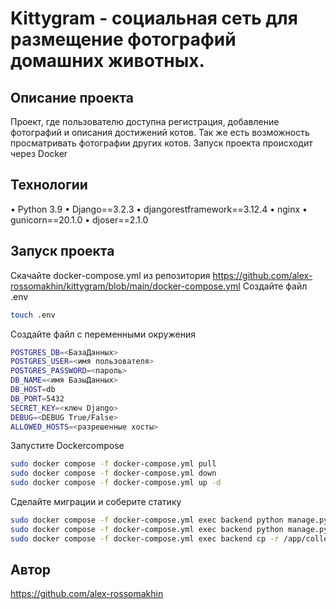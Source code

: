 #  Kittygram - социальная сеть для размещение фотографий домашних животных.

## Описание проекта

Проект, где пользователю доступна регистрация, добавление фотографий и описания достижений котов. Так же есть возможность просматривать фотографии других котов.
Запуск проекта происходит через Docker

## Технологии

• Python 3.9 • Django==3.2.3 • djangorestframework==3.12.4 • nginx • gunicorn==20.1.0 • djoser==2.1.0

## Запуск проекта

Скачайте docker-compose.yml из репозитория https://github.com/alex-rossomakhin/kittygram/blob/main/docker-compose.yml
Создайте файл .env

```bash
touch .env
```

Создайте файл с переменными окружения

```bash
POSTGRES_DB=<БазаДанных>
POSTGRES_USER=<имя пользователя>
POSTGRES_PASSWORD=<пароль>
DB_NAME=<имя БазыДанных>
DB_HOST=db
DB_PORT=5432
SECRET_KEY=<ключ Django>
DEBUG=<DEBUG True/False>
ALLOWED_HOSTS=<разрешенные хосты>
```
Запустите Dockercompose

```bash
sudo docker compose -f docker-compose.yml pull
sudo docker compose -f docker-compose.yml down
sudo docker compose -f docker-compose.yml up -d
```

Сделайте миграции и соберите статику

```bash
sudo docker compose -f docker-compose.yml exec backend python manage.py migrate
sudo docker compose -f docker-compose.yml exec backend python manage.py collectstatic
sudo docker compose -f docker-compose.yml exec backend cp -r /app/collected_static/. /backend_static/static/ 
```

## Автор

https://github.com/alex-rossomakhin
